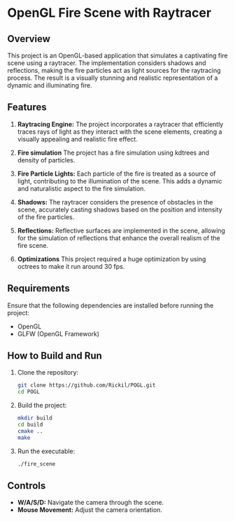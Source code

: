 # OpenGL Fire Scene with Raytracer

## Overview

This project is an OpenGL-based application that simulates a captivating fire scene using a raytracer. The implementation considers shadows and reflections, making the fire particles act as light sources for the raytracing process. The result is a visually stunning and realistic representation of a dynamic and illuminating fire.

## Features

1. **Raytracing Engine:** The project incorporates a raytracer that efficiently traces rays of light as they interact with the scene elements, creating a visually appealing and realistic fire effect.

2. **Fire simulation** The project has a fire simulation using kdtrees and density of particles.

3. **Fire Particle Lights:** Each particle of the fire is treated as a source of light, contributing to the illumination of the scene. This adds a dynamic and naturalistic aspect to the fire simulation.

4. **Shadows:** The raytracer considers the presence of obstacles in the scene, accurately casting shadows based on the position and intensity of the fire particles.

5. **Reflections:** Reflective surfaces are implemented in the scene, allowing for the simulation of reflections that enhance the overall realism of the fire scene.

6. **Optimizations** This project required a huge optimization by using octrees to make it run around 30 fps.

## Requirements

Ensure that the following dependencies are installed before running the project:

- OpenGL
- GLFW (OpenGL Framework)

## How to Build and Run

1. Clone the repository:

    ```bash
    git clone https://github.com/Rickil/POGL.git
    cd POGL
    ```

2. Build the project:

    ```bash
    mkdir build
    cd build
    cmake ..
    make
    ```

3. Run the executable:

    ```bash
    ./fire_scene
    ```

## Controls

- **W/A/S/D:** Navigate the camera through the scene.
- **Mouse Movement:** Adjust the camera orientation.
